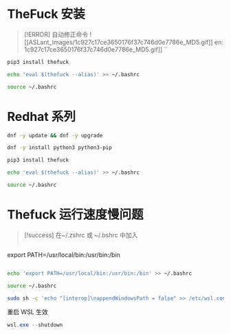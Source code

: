 # TheFuck 安装

> [!ERROR] 自动修正命令
![[ASLant_Images/1c927c17ce3650176f37c746d0e7786e_MD5.gif]]
> [](../ASLant_Files/1c927c17ce3650176f37c746d0e7786e_MD5.gif)en: 1c927c17ce3650176f37c746d0e7786e_MD5.gif]]
[](../ASLant_Files/1c927c17ce3650176f37c746d0e7786e_MD5.gif)``

```python
pip3 install thefuck
```

```sh
echo 'eval $(thefuck --alias)' >> ~/.bashrc
```

```sh
source ~/.bashrc
```

# Redhat 系列

```sh
dnf -y update && dnf -y upgrade
```

```sh
dnf -y install python3 python3-pip
```

```python
pip3 install thefuck
```

```sh
echo 'eval $(thefuck --alias)' >> ~/.bashrc
```

```sh
source ~/.bashrc
```

# Thefuck 运行速度慢问题

> [!success] 在~/.zshrc 或 ~/.bshrc 中加入
> ```sh
export PATH=/usr/local/bin:/usr/bin:/bin
> ```

```sh
echo 'export PATH=/usr/local/bin:/usr/bin:/bin' >> ~/.bashrc
```

```sh
source ~/.bashrc
```

```sh
sudo sh -c 'echo "[interop]\nappendWindowsPath = false" >> /etc/wsl.conf'
```

重启 WSL 生效
```powershell
wsl.exe --shutdown
```
